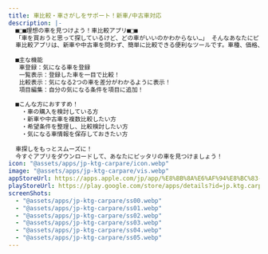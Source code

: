 ```yaml
---
title: 車比較・車さがしをサポート！新車/中古車対応
description: |-
  ■□■理想の車を見つけよう！車比較アプリ■□■
  「車を買おうと思って探しているけど、どの車がいいのかわからない…」 そんなあなたにピッタリのアプリ！
  車比較アプリは、新車や中古車を問わず、簡単に比較できる便利なツールです。車種、価格、色、設備など、あなたの希望条件に合う車を一目でチェック！
  
  ■主な機能
   車登録：気になる車を登録
   一覧表示：登録した車を一目で比較！
   比較表示：気になる2つの車を差分がわかるように表示！
   項目編集：自分の気になる条件を項目に追加！
  
  ■こんな方におすすめ！
  　・車の購入を検討している方
  　・新車や中古車を複数比較したい方
  　・希望条件を整理し、比較検討したい方
  　・気になる車情報を保存しておきたい方
  
  車探しをもっとスムーズに！
  今すぐアプリをダウンロードして、あなたにピッタリの車を見つけましょう！
icon: "@assets/apps/jp-ktg-carpare/icon.webp"
image: "@assets/apps/jp-ktg-carpare/vis.webp"
appStoreUrl: https://apps.apple.com/jp/app/%E8%BB%8A%E6%AF%94%E8%BC%83-%E8%BB%8A%E3%81%95%E3%81%8C%E3%81%97%E3%82%92%E3%82%B5%E3%83%9D%E3%83%BC%E3%83%88-%E6%96%B0%E8%BB%8A-%E4%B8%AD%E5%8F%A4%E8%BB%8A%E5%AF%BE%E5%BF%9C/id6743841144
playStoreUrl: https://play.google.com/store/apps/details?id=jp.ktg.carpare
screenShots:
  - "@assets/apps/jp-ktg-carpare/ss00.webp"
  - "@assets/apps/jp-ktg-carpare/ss01.webp"
  - "@assets/apps/jp-ktg-carpare/ss02.webp"
  - "@assets/apps/jp-ktg-carpare/ss03.webp"
  - "@assets/apps/jp-ktg-carpare/ss04.webp"
  - "@assets/apps/jp-ktg-carpare/ss05.webp"
---
```


